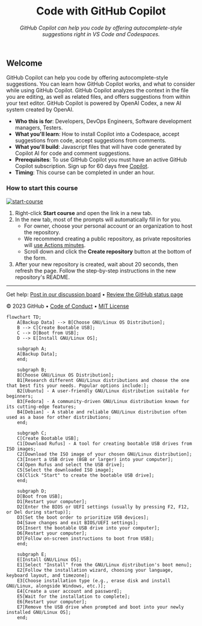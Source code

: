 <header>

<!--
  <<< Author notes: Course header >>>
  Read <https://skills.github.com/quickstart> for more information about how to build courses using this template.
  Include a 1280×640 image, course name in sentence case, and a concise description in emphasis.
  In your repository settings: enable template repository, add your 1280×640 social image, auto delete head branches.
  Next to "About", add description & tags; disable releases, packages, & environments.
  Add your open source license, GitHub uses the MIT license.
-->

# Code with GitHub Copilot

_GitHub Copilot can help you code by offering autocomplete-style suggestions right in VS Code and Codespaces._

</header>

<!--
  <<< Author notes: Course start >>>
  Include start button, a note about Actions minutes,
  and tell the learner why they should take the course.
-->

## Welcome

GitHub Copilot can help you code by offering autocomplete-style suggestions. You can learn how GitHub Copilot works, and what to consider while using GitHub Copilot. GitHub Copilot analyzes the context in the file you are editing, as well as related files, and offers suggestions from within your text editor. GitHub Copilot is powered by OpenAI Codex, a new AI system created by OpenAI.

- **Who this is for**: Developers, DevOps Engineers, Software development managers, Testers.
- **What you'll learn**: How to install Copilot into a Codespace, accept suggestions from code, accept suggestions from comments.
- **What you'll build**: Javascript files that will have code generated by Copilot AI for code and comment suggestions.
- **Prerequisites**: To use GitHub Copilot you must have an active GitHub Copilot subscription. Sign up for 60 days free [Copilot](https://github.com/settings/copilot).
- **Timing**: This course can be completed in under an hour.

### How to start this course

<!-- For start course, run in JavaScript:
'https://github.com/new?' + new URLSearchParams({
  template_owner: 'skills',
  template_name: 'copilot-codespaces-vscode',
  owner: '@me',
  name: 'skills-copilot-codespaces-vscode',
  description: 'My clone repository',
  visibility: 'public',
}).toString()
-->

[![start-course](https://user-images.githubusercontent.com/1221423/235727646-4a590299-ffe5-480d-8cd5-8194ea184546.svg)](https://github.com/new?template_owner=skills&template_name=copilot-codespaces-vscode&owner=%40me&name=skills-copilot-codespaces-vscode&description=My+clone+repository&visibility=public)

1. Right-click **Start course** and open the link in a new tab.
2. In the new tab, most of the prompts will automatically fill in for you.
   - For owner, choose your personal account or an organization to host the repository.
   - We recommend creating a public repository, as private repositories will [use Actions minutes](https://docs.github.com/en/billing/managing-billing-for-github-actions/about-billing-for-github-actions).
   - Scroll down and click the **Create repository** button at the bottom of the form.
3. After your new repository is created, wait about 20 seconds, then refresh the page. Follow the step-by-step instructions in the new repository's README.

<footer>

<!--
  <<< Author notes: Footer >>>
  Add a link to get support, GitHub status page, code of conduct, license link.
-->

---

Get help: [Post in our discussion board](https://github.com/skills/.github/discussions) &bull; [Review the GitHub status page](https://www.githubstatus.com/)

&copy; 2023 GitHub &bull; [Code of Conduct](https://www.contributor-covenant.org/version/2/1/code_of_conduct/code_of_conduct.md) &bull; [MIT License](https://gh.io/mit)

</footer>

```mermaid
flowchart TD;
    A[Backup Data] --> B[Choose GNU/Linux OS Distribution];
    B --> C[Create Bootable USB];
    C --> D[Boot from USB];
    D --> E[Install GNU/Linux OS];

    subgraph A;
    A[Backup Data];
    end;

    subgraph B;
    B[Choose GNU/Linux OS Distribution];
    B1[Research different GNU/Linux distributions and choose the one that best fits your needs. Popular options include:];
    B2[Ubuntu] - A user-friendly GNU/Linux distribution suitable for beginners;
    B3[Fedora] - A community-driven GNU/Linux distribution known for its cutting-edge features;
    B4[Debian] - A stable and reliable GNU/Linux distribution often used as a base for other distributions;
    end;

    subgraph C;
    C[Create Bootable USB];
    C1[Download Rufus] - A tool for creating bootable USB drives from ISO images;
    C2[Download the ISO image of your chosen GNU/Linux distribution];
    C3[Insert a USB drive (8GB or larger) into your computer];
    C4[Open Rufus and select the USB drive];
    C5[Select the downloaded ISO image];
    C6[Click "Start" to create the bootable USB drive];
    end;

    subgraph D;
    D[Boot from USB];
    D1[Restart your computer];
    D2[Enter the BIOS or UEFI settings (usually by pressing F2, F12, or Del during startup)];
    D3[Set the boot order to prioritize USB devices];
    D4[Save changes and exit BIOS/UEFI settings];
    D5[Insert the bootable USB drive into your computer];
    D6[Restart your computer];
    D7[Follow on-screen instructions to boot from USB];
    end;

    subgraph E;
    E[Install GNU/Linux OS];
    E1[Select "Install" from the GNU/Linux distribution's boot menu];
    E2[Follow the installation wizard, choosing your language, keyboard layout, and timezone];
    E3[Choose installation type (e.g., erase disk and install GNU/Linux, alongside Windows, etc.)];
    E4[Create a user account and password];
    E5[Wait for the installation to complete];
    E6[Restart your computer];
    E7[Remove the USB drive when prompted and boot into your newly installed GNU/Linux OS];
    end;
```
